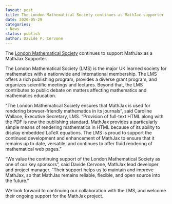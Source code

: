 ```yaml
---
layout: post
title: The London Mathematical Society continues as MathJax supporter
date: 2020-05-29
categories:
- News
status: publish
author: Davide P. Cervone
---
```


The [London Mathematical Society](http://lms.ac.uk/) continues to support MathJax as a MathJax Supporter.

The London Mathematical Society (LMS) is the major UK learned society for mathematics with a nationwide and international membership. The LMS offers a rich publishing program, provides a diverse grant program, and organizes scientific meetings and lectures. Beyond that, the LMS  contributes to public debate on matters affecting mathematics and mathematics education.

“The London Mathematical Society ensures that MathJax is used for rendering browser-friendly mathematics in its journals”, said Caroline Wallace, Executive Secretary, LMS. “Provision of full-text HTML along with the PDF is now the publishing standard. MathJax provides a particularly simple means of rendering mathematics in HTML because of its ability to display embedded LaTeX equations. The LMS is proud to support the continued development and enhancement of MathJax to ensure that it remains up to date, versatile, and continues to offer fluid rendering of mathematical web pages.”

“We value the continuing support of the London Mathematical Society as one of our key sponsors”, said Davide Cervone, MathJax lead developer and project manager.  “Their support helps us to maintain and improve MathJax, so that MathJax remains reliable, flexible, and open source into the future."

We look forward to continuing our collaboration with the LMS, and welcome their ongoing support for the MathJax project.
